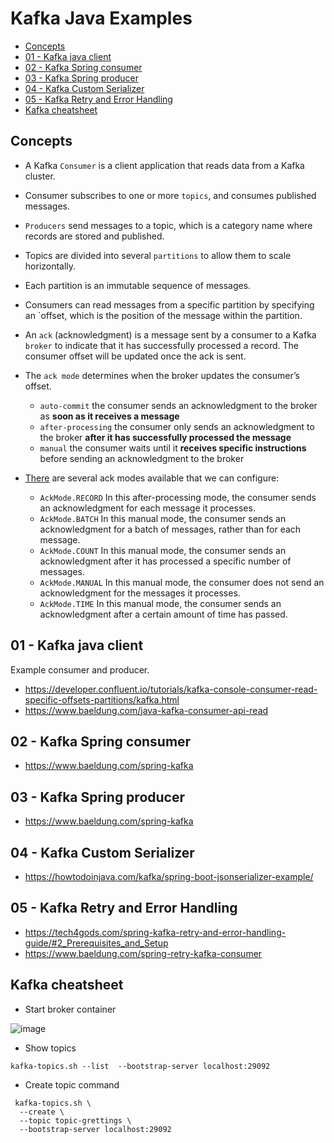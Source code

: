 <h1>Kafka Java Examples</h1> 

<!-- TOC -->
  * [Concepts](#concepts)
  * [01 - Kafka java client](#01---kafka-java-client)
  * [02 - Kafka Spring consumer](#02---kafka-spring-consumer)
  * [03 - Kafka Spring producer](#03---kafka-spring-producer)
  * [04 - Kafka Custom Serializer](#04---kafka-custom-serializer)
  * [05 - Kafka Retry and Error Handling](#05---kafka-retry-and-error-handling)
  * [Kafka cheatsheet](#kafka-cheatsheet)
<!-- TOC -->

## Concepts
* A Kafka `Consumer` is a client application that reads data from a Kafka cluster.
* Consumer subscribes to one or more `topics`, and consumes published messages. 
* `Producers` send messages to a topic, which is a category name where records are stored and published. 
* Topics are divided into several `partitions` to allow them to scale horizontally. 
* Each partition is an immutable sequence of messages.
* Consumers can read messages from a specific partition by specifying an `offset, which is the position of the message within the partition.
* An `ack` (acknowledgment) is a message sent by a consumer to a Kafka `broker` to indicate that it has successfully processed a record. The consumer offset will be updated once the ack is sent.

* The `ack mode` determines when the broker updates the consumer’s offset. 
  * `auto-commit` the consumer sends an acknowledgment to the broker as **soon as it receives a message** 
  * `after-processing` the consumer only sends an acknowledgment to the broker **after it has successfully processed the message** 
  * `manual` the consumer waits until it **receives specific instructions** before sending an acknowledgment to the broker

* [There](https://docs.spring.io/spring-kafka/api/org/springframework/kafka/listener/ContainerProperties.AckMode.html) are several ack modes available that we can configure:
  * `AckMode.RECORD` In this after-processing mode, the consumer sends an acknowledgment for each message it processes. 
  * `AckMode.BATCH` In this manual mode, the consumer sends an acknowledgment for a batch of messages, rather than for each message. 
  * `AckMode.COUNT` In this manual mode, the consumer sends an acknowledgment after it has processed a specific number of messages. 
  * `AckMode.MANUAL` In this manual mode, the consumer does not send an acknowledgment for the messages it processes. 
  * `AckMode.TIME` In this manual mode, the consumer sends an acknowledgment after a certain amount of time has passed.


## 01 - Kafka java client
Example consumer and producer.
* https://developer.confluent.io/tutorials/kafka-console-consumer-read-specific-offsets-partitions/kafka.html
* https://www.baeldung.com/java-kafka-consumer-api-read

## 02 - Kafka Spring consumer
* https://www.baeldung.com/spring-kafka

## 03 - Kafka Spring producer
* https://www.baeldung.com/spring-kafka

## 04 - Kafka Custom Serializer
* https://howtodoinjava.com/kafka/spring-boot-jsonserializer-example/

## 05 - Kafka Retry and Error Handling
* https://tech4gods.com/spring-kafka-retry-and-error-handling-guide/#2_Prerequisites_and_Setup
* https://www.baeldung.com/spring-retry-kafka-consumer

## Kafka cheatsheet
* Start broker container 

![image](https://github.com/AntonioDiaz/kafka/assets/725743/bda6c589-47b7-41ea-a302-24ba2007fe16)

* Show topics
```shell
kafka-topics.sh --list  --bootstrap-server localhost:29092
```

* Create topic command
```shell
 kafka-topics.sh \
  --create \
  --topic topic-grettings \
  --bootstrap-server localhost:29092
```